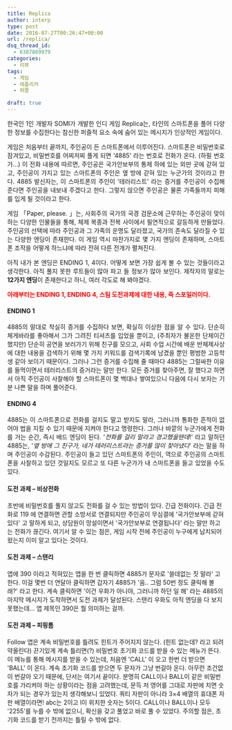 ```yaml
---
title: Replica
author: interp
type: post
date: 2016-07-27T00:26:47+00:00
url: /replica/
dsq_thread_id:
  - 6387869979
categories:
  - 리뷰
tags:
  - 게임
  - 레플리카
  - 퍼즐

draft: true
---
```

<p style="text-align: justify;">
  한국인 1인 개발자 SOMI가 개발한 인디 게임 Replica는, 타인의 스마트폰을 풀어 다양한 정보를 수집한다는 참신한 퍼즐적 요소 속에 숨어 있는 메시지가 인상적인 게임이다.
</p>

<p style="text-align: justify;">
  게임은 처음부터 끝까지, 주인공이 든 스마트폰에서 이루어진다. 스마트폰은 비밀번호로 잠겨있고, 비밀번호를 어찌저찌 풀게 되면 '4885' 라는 번호로 전화가 온다. (하필 번호가&#8230;) 이 전화 내용에 따르면, 주인공은 국가안보부의 통제 하에 있는 외딴 곳에 갇혀 있고, 주인공이 가지고 있는 스마트폰의 주인은 옆 방에 갇혀 있는 누군가의 것이라고 한다. 4885 발신자는, 이 스마트폰의 주인이 '테러리스트' 라는 증거를 주인공이 수집해 준다면 주인공을 내보내 주겠다고 한다. 그렇지 않으면 주인공은 물론 가족들까지 피해를 입게 될 것이라고 한다.
</p>

<p style="text-align: justify;">
  게임 「Paper, please. 」는, 사회주의 국가의 국경 검문소에 근무하는 주인공이 맞이하는 다양한 인물들을 통해, 체제 복종과 전복 사이에서 필연적으로 갈등하게 만들었다. 주인공의 선택에 따라 주인공과 그 가족의 운명도 달라졌고, 국가의 존속도 달라질 수 있는 다양한 엔딩이 존재한다. 이 게임 역시 마찬가지로 몇 가지 엔딩이 존재하며, 스마트폰 조작을 어떻게 하느냐에 따라 전혀 다른 전개가 펼쳐진다.
</p>

<p style="text-align: justify;">
  아직 내가 본 엔딩은 ENDING 1, 4이다. 어떻게 보면 가장 쉽게 볼 수 있는 것들이라고 생각한다. 아직 풀지 못한 루트들이 많아 파고 들 정보가 많아 보인다. 제작자의 말로는 <strong>12가지 엔딩</strong>이 존재한다고 하니, 여러 각도로 해 봐야겠다.
</p>

<p style="text-align: justify;">
  <span style="color: #ff0000;"><strong>아래부터는 ENDING 1, ENDING 4, 스팀 도전과제에 대한 내용, 즉 스포일러이다.</strong></span>
</p>

<h4 style="text-align: justify;">
  ENDING 1
</h4>

<p style="text-align: justify;">
  4885의 말대로 착실히 증거를 수집하다 보면, 확실히 이상한 점을 알 수 있다. 단순히 체게바라를 좋아해서 그가 그려진 티셔츠를 입었을 뿐이고, (주최자가 불온한 단체이긴 했지만) 단순히 공연을 보러가기 위해 친구를 모으고, 사회 수업 시간에 배운 반체제사상에 대한 내용을 검색하기 위해 몇 가지 키워드를 검색기록에 남겼을 뿐인 평범한 고등학생 같아 보이기 때문이다. 그러나 그런 증거를 수집해 줄 때마다 4885는 그럴싸한 이유를 들먹이면서 테러리스트의 증거라는 말만 한다. 모든 증거를 찾아주면, 잘 했다고 하면서 아직 주인공이 사찰해야 할 스마트폰이 몇 백대나 쌓여있으니 다음에 다시 보자는 기분 나쁜 말을 하며 풀어준다.
</p>

<h4 style="text-align: justify;">
  ENDING 4
</h4>

<p style="text-align: justify;">
  4885는 이 스마트폰으로 전화를 걸지도 말고 받지도 말라, 그러니까 통화한 흔적이 없어야 법을 지킬 수 있기 때문에 지켜야 한다고 명령한다. 그러나 바깥의 누군가에게 전화를 거는 순간, 즉시 배드 엔딩이 된다. '<em>전화를 걸리 말라고 경고했을텐데</em>!' 라고 말하던 4885는, '<em>옆 방에 그 친구가, 네가 테러리스트라는 증거를 많이 찾아냈다</em>' 라는 말을 하며 주인공이 수감된다. 주인공이 들고 있던 스마트폰의 주인이, 역으로 주인공의 스마트폰을 사찰하고 있던 것일지도 모르고 또 다른 누군가가 내 스마트폰을 들고 있었을 수도 있다.
</p>

<h4 style="text-align: justify;">
  도전 과제 &#8211; 비상전화
</h4>

초반에 비밀번호를 풀지 않고도 전화를 걸 수 있는 방법이 있다. 긴급 전화이다. 긴급 전화로 119 에 연결하면 관할 소방서로 연결되지만 주인공이 무심결에 '국가안보부에 갇혀있다' 고 말하게 되고, 상담원이 망설이면서 '국가안보부로 연결됩니다' 라는 말만 하고는 전화가 끊긴다. 여기서 알 수 있는 점은, 게임 시작 전에 주인공이 누구에게 납치되어 왔는지 이미 알고 있다는 것이다.

#### 도전 과제 &#8211; 스탠리

앱에 390 이라고 적혀있는 앱을 한 번 클릭하면 4885가 문자로 '쓸데없는 짓 말라' 고 한다. 이걸 몇번 더 연달아 클릭하면 갑자기 4885가 '음.. 그럼 50번 정도 클릭해 볼래?' 라고 한다. 계속 클릭하면 '이건 우화가 아니야, 그러니까 하던 일 해' 라는 4885의 마지막 메시지가 도착하면서 도전 과제가 달성된다. 스탠리 우화도 아직 엔딩을 다 보지 못했는데&#8230; 앱 제목인 390은 뭘 의미하는 걸까.

#### 도전 과제 &#8211; 피핑톰

Follow 앱은 계속 비밀번호를 틀려도 힌트가 주어지지 않는다. (힌트 없는데? 라고 되려 약올린다) 끈기있게 계속 틀리면(?) 비밀번호 초기화 코드를 받을 수 있는 메뉴가 뜬다. 이 메뉴를 통해 메시지를 받을 수 있는데, 처음엔 'CALL' 이 오고 한번 더 받으면 'BALL' 이 온다. 계속 초기화 코드를 받으면 두 문자가 그냥 번갈아 온다. 아무런 조건없이 번갈아 오기 때문에, 단서는 여기서 끝이다. 분명히 CALL이나 BALL이 같은 비밀번호를 가리켜야 하는 상황이라는 점을 고려했는데, 문득 저 영어를 그대로 자판에 치면 숫자가 되는 경우가 있는지 생각해보니 있었다. 쿼티 자판이 아니라 3&#215;4 배열의 휴대폰 자판 배열이라면! abc는 2이고 l이 위치한 숫자는 5이다. CALL이나 BALL이나 모두 '2255'를 누를 수 밖에 없으니, 확신을 갖고 풀었고 바로 풀 수 있었다. 주의할 점은, 초기화 코드를 받기 전까지는 틀릴 수 밖에 없다.
